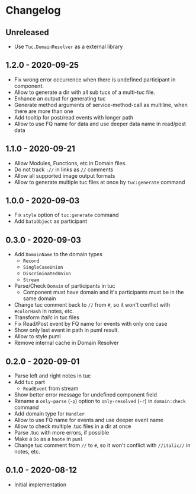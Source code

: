 # Changelog

<!-- There is always Unreleased section on the top. Subsections (Add, Changed, Fix, Removed) should be Add as needed. -->
## Unreleased
- Use `Tuc.DomainResolver` as a external library

## 1.2.0 - 2020-09-25
- Fix wrong error occurrence when there is undefined participant in component.
- Allow to generate a dir with all sub tucs of a multi-tuc file.
- Enhance an output for generating tuc
- Generate method arguments of service-method-call as multiline, when there are more than one
- Add tooltip for post/read events with longer path
- Allow to use FQ name for data and use deeper data name in read/post data

## 1.1.0 - 2020-09-21
- Allow Modules, Functions, etc in Domain files.
- Do not track `://` in links as `//` comments
- Allow all supported image output formats
- Allow to generate multiple tuc files at once by `tuc:generate` command

## 1.0.0 - 2020-09-03
- Fix `style` option of `tuc:generate` command
- Add `DataObject` as participant

## 0.3.0 - 2020-09-03
- Add `DomainName` to the domain types
    - `Record`
    - `SingleCaseUnion`
    - `DiscriminatedUnion`
    - `Stream`
- Parse/Check `Domain` of participants in tuc
    - Component must have domain and it's participants must be in the same domain
- Change tuc comment back to `//` from `#`, so it won't conflict with `#colorHash` in notes, etc.
- Transform *italic* in tuc files
- Fix Read/Post event by FQ name for events with only one case
- Show only last event in path in puml result.
- Allow to style puml
- Remove internal cache in Domain Resolver

## 0.2.0 - 2020-09-01
- Parse left and right notes in tuc
- Add tuc part
    - `ReadEvent` from stream
- Show better error message for undefined component field
- Rename a `only-parse` (`-p`) option to `only-resolved` (`-r`) in `domain:check` command
- Add domain type for `Handler`
- Allow to use FQ name for events and use deeper event name
- Allow to check multiple .tuc files in a dir at once
- Parse .tuc with more errors, if possible
- Make a `Do` as a `hnote` in `puml`
- Change tuc comment from `//` to `#`, so it won't conflict with `//italic//` in notes, etc.

## 0.1.0 - 2020-08-12
- Initial implementation
